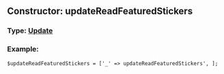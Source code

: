 ## Constructor: updateReadFeaturedStickers  




### Type: [Update](../types/Update.md)


### Example:

```
$updateReadFeaturedStickers = ['_' => updateReadFeaturedStickers', ];
```